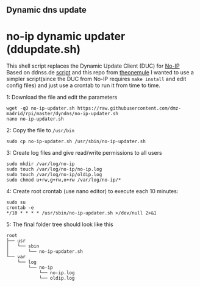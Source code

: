 ## Dynamic dns update

# no-ip dynamic updater (ddupdate.sh)

This shell script replaces the Dynamic Update Client (DUC) for [No-IP](https://www.noip.com/support/knowledgebase/installing-the-linux-dynamic-update-client/ "No-IP: How to install DUC on Linux ")\
Based on ddnss.de [script](https://ddnss.de/info.php "CRON & Bash Script") and this repo from [theonemule](https://github.com/theonemule/no-ip) 
I wanted to use a simpler script(since the DUC from No-IP requires `make install` and edit config files) and just use a crontab to run it from time to time. 

1: Download the file and edit the parameters
    
    wget -qO no-ip-updater.sh https://raw.githubusercontent.com/dmz-madrid/rpi/master/dyndns/no-ip-updater.sh
    nano no-ip-updater.sh
    
2: Copy the file to `/usr/bin`

    sudo cp no-ip-updater.sh /usr/sbin/no-ip-updater.sh
    
3: Create log files and give read/write permissions to all users

    sudo mkdir /var/log/no-ip
    sudo touch /var/log/no-ip/no-ip.log
    sudo touch /var/log/no-ip/oldip.log
    sudo chmod u+rw,g+rw,o+rw /var/log/no-ip/*
   
4: Create root crontab (use nano editor) to execute each 10 minutes:
    
    sudo su
    crontab -e
    */10 * * * * /usr/sbin/no-ip-updater.sh >/dev/null 2>&1
    
5: The final folder tree should look like this

    root
    ├── usr
    │   └── sbin
    │       └── no-ip-updater.sh
    └── var
        └── log
            └── no-ip
                └── no-ip.log  
                └── oldip.log  
